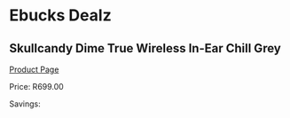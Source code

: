 
# Ebucks Dealz
## Skullcandy Dime True Wireless In-Ear Chill Grey
[Product Page](https://www.ebucks.com/web/shop/productSelected.do?prodId=1061087298&catId=1048640943)

Price: R699.00

Savings: 


	